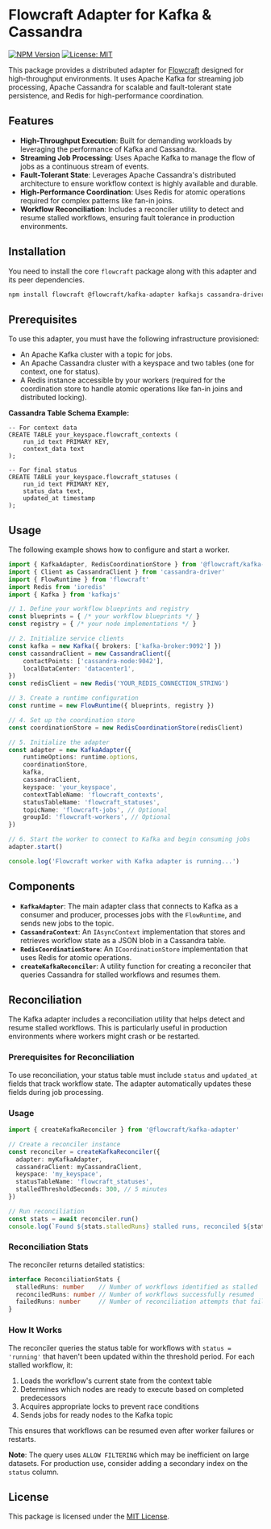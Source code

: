 # Flowcraft Adapter for Kafka & Cassandra

[![NPM Version](https://img.shields.io/npm/v/@flowcraft/kafka-adapter.svg)](https://www.npmjs.com/package/@flowcraft/kafka-adapter)
[![License: MIT](https://img.shields.io/badge/License-MIT-yellow.svg)](https://opensource.org/licenses/MIT)

This package provides a distributed adapter for [Flowcraft](https://www.npmjs.com/package/flowcraft) designed for high-throughput environments. It uses Apache Kafka for streaming job processing, Apache Cassandra for scalable and fault-tolerant state persistence, and Redis for high-performance coordination.

## Features

- **High-Throughput Execution**: Built for demanding workloads by leveraging the performance of Kafka and Cassandra.
- **Streaming Job Processing**: Uses Apache Kafka to manage the flow of jobs as a continuous stream of events.
- **Fault-Tolerant State**: Leverages Apache Cassandra's distributed architecture to ensure workflow context is highly available and durable.
- **High-Performance Coordination**: Uses Redis for atomic operations required for complex patterns like fan-in joins.
- **Workflow Reconciliation**: Includes a reconciler utility to detect and resume stalled workflows, ensuring fault tolerance in production environments.

## Installation

You need to install the core `flowcraft` package along with this adapter and its peer dependencies.

```bash
npm install flowcraft @flowcraft/kafka-adapter kafkajs cassandra-driver ioredis
```

## Prerequisites

To use this adapter, you must have the following infrastructure provisioned:
- An Apache Kafka cluster with a topic for jobs.
- An Apache Cassandra cluster with a keyspace and two tables (one for context, one for status).
- A Redis instance accessible by your workers (required for the coordination store to handle atomic operations like fan-in joins and distributed locking).

**Cassandra Table Schema Example:**
```cql
-- For context data
CREATE TABLE your_keyspace.flowcraft_contexts (
    run_id text PRIMARY KEY,
    context_data text
);

-- For final status
CREATE TABLE your_keyspace.flowcraft_statuses (
    run_id text PRIMARY KEY,
    status_data text,
    updated_at timestamp
);
```

## Usage

The following example shows how to configure and start a worker.

```typescript
import { KafkaAdapter, RedisCoordinationStore } from '@flowcraft/kafka-adapter'
import { Client as CassandraClient } from 'cassandra-driver'
import { FlowRuntime } from 'flowcraft'
import Redis from 'ioredis'
import { Kafka } from 'kafkajs'

// 1. Define your workflow blueprints and registry
const blueprints = { /* your workflow blueprints */ }
const registry = { /* your node implementations */ }

// 2. Initialize service clients
const kafka = new Kafka({ brokers: ['kafka-broker:9092'] })
const cassandraClient = new CassandraClient({
	contactPoints: ['cassandra-node:9042'],
	localDataCenter: 'datacenter1',
})
const redisClient = new Redis('YOUR_REDIS_CONNECTION_STRING')

// 3. Create a runtime configuration
const runtime = new FlowRuntime({ blueprints, registry })

// 4. Set up the coordination store
const coordinationStore = new RedisCoordinationStore(redisClient)

// 5. Initialize the adapter
const adapter = new KafkaAdapter({
	runtimeOptions: runtime.options,
	coordinationStore,
	kafka,
	cassandraClient,
	keyspace: 'your_keyspace',
	contextTableName: 'flowcraft_contexts',
	statusTableName: 'flowcraft_statuses',
	topicName: 'flowcraft-jobs', // Optional
	groupId: 'flowcraft-workers', // Optional
})

// 6. Start the worker to connect to Kafka and begin consuming jobs
adapter.start()

console.log('Flowcraft worker with Kafka adapter is running...')
```

## Components

- **`KafkaAdapter`**: The main adapter class that connects to Kafka as a consumer and producer, processes jobs with the `FlowRuntime`, and sends new jobs to the topic.
- **`CassandraContext`**: An `IAsyncContext` implementation that stores and retrieves workflow state as a JSON blob in a Cassandra table.
- **`RedisCoordinationStore`**: An `ICoordinationStore` implementation that uses Redis for atomic operations.
- **`createKafkaReconciler`**: A utility function for creating a reconciler that queries Cassandra for stalled workflows and resumes them.

## Reconciliation

The Kafka adapter includes a reconciliation utility that helps detect and resume stalled workflows. This is particularly useful in production environments where workers might crash or be restarted.

### Prerequisites for Reconciliation

To use reconciliation, your status table must include `status` and `updated_at` fields that track workflow state. The adapter automatically updates these fields during job processing.

### Usage

```typescript
import { createKafkaReconciler } from '@flowcraft/kafka-adapter'

// Create a reconciler instance
const reconciler = createKafkaReconciler({
  adapter: myKafkaAdapter,
  cassandraClient: myCassandraClient,
  keyspace: 'my_keyspace',
  statusTableName: 'flowcraft_statuses',
  stalledThresholdSeconds: 300, // 5 minutes
})

// Run reconciliation
const stats = await reconciler.run()
console.log(`Found ${stats.stalledRuns} stalled runs, reconciled ${stats.reconciledRuns} runs`)
```

### Reconciliation Stats

The reconciler returns detailed statistics:

```typescript
interface ReconciliationStats {
  stalledRuns: number    // Number of workflows identified as stalled
  reconciledRuns: number // Number of workflows successfully resumed
  failedRuns: number     // Number of reconciliation attempts that failed
}
```

### How It Works

The reconciler queries the status table for workflows with `status = 'running'` that haven't been updated within the threshold period. For each stalled workflow, it:

1. Loads the workflow's current state from the context table
2. Determines which nodes are ready to execute based on completed predecessors
3. Acquires appropriate locks to prevent race conditions
4. Sends jobs for ready nodes to the Kafka topic

This ensures that workflows can be resumed even after worker failures or restarts.

**Note**: The query uses `ALLOW FILTERING` which may be inefficient on large datasets. For production use, consider adding a secondary index on the `status` column.

## License

This package is licensed under the [MIT License](LICENSE).
